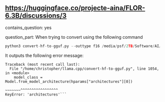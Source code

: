 ## https://huggingface.co/projecte-aina/FLOR-6.3B/discussions/3

contains_question: yes

question_part: When trying to convert using the following command
```python
python3 convert-hf-to-gguf.py --outtype f16 /media/psf/2TB/Software/AI/Models/FLOR-6.3B
```

It outputs the following error message:

```Loading model: FLOR-6.3B
Traceback (most recent call last):
  File "/home/christopher/llama.cpp/convert-hf-to-gguf.py", line 1054, in <module>
    model_class = Model.from_model_architecture(hparams["architectures"][0])
                                                ~~~~~~~^^^^^^^^^^^^^^^^^
KeyError: 'architectures'```